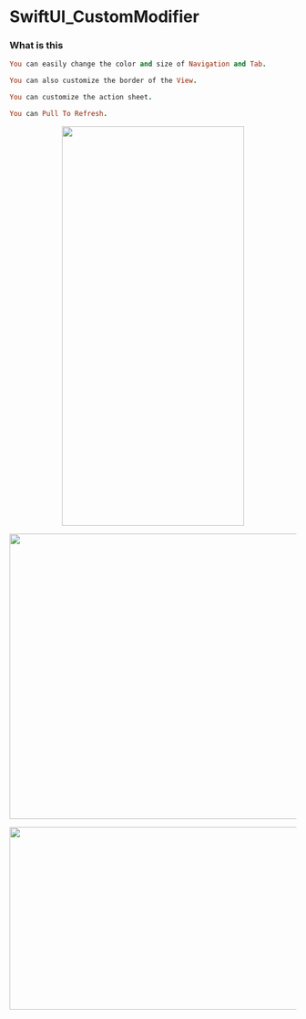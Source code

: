 # SwiftUI_CustomModifier

### What is this
```ruby
You can easily change the color and size of Navigation and Tab.

You can also customize the border of the View.

You can customize the action sheet.

You can Pull To Refresh.
```

<p align="center">
<img src= "https://user-images.githubusercontent.com/16457165/80899041-21a65f00-8d46-11ea-8a78-eede9657eed1.gif" width="320" height="700">
 </p>
 
<p align="center">
<img src= "https://user-images.githubusercontent.com/16457165/78512300-4a3a4800-77de-11ea-9df2-eaf56da0c67d.gif" width="800" height="500">
 </p>
 
<p align="center">
<img src= "https://user-images.githubusercontent.com/16457165/80869085-3e587d80-8cd9-11ea-9ded-fb58a9f0c7c5.png" width="800" height="320">
 </p>
